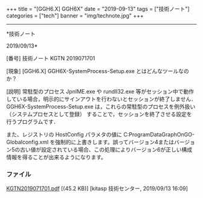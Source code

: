 ﻿+++
title = "[GGH6.X] GGH6X"
date = "2019-09-13"
tags = ["技術ノート"]
categories = ["tech"]
banner = "img/technote.jpg"
+++

-----------------------------------------------------------------------------------------------------------------------------

*技術ノート

2019/09/13*


[番号]
技術ノート KGTN 2019071701

[現象]
[GGH6.X] GGH6X-SystemProcess-Setup.exe とはどんなツールなのか？

[説明]
常駐型のプロセス JpnIME.exe や rundll32.exe
等がセッション中で動作している場合，明示的にサインアウトを行わないとセッションが終了しません．
GGH6X-SystemProcess-Setup.exe は，これらの常駐型のプロセスを例外扱い
（システムプロセスとして登録）
することで，セッションを終了させる設定を行うプログラムです．

また、レジストリの HostConfig パラメタの値に
C:ProgramDataGraphOnGO-Globalconfig.xml
を強制的に上書きします。誤ってバージョン4またはバージョン5の古い値が設定されている場合、この処理によりバージョン6が正しい構成情報を得ることが出来るようになります。


### ファイル

 
 


[KGTN2019071701.pdf](http://techreport.kitasp.net/attachments/download/4335/KGTN2019071701.pdf)
 [(45.2 KB)] [kitasp 技術センター, 2019/09/13
16:09]


 


 

